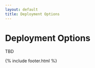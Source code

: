 ```yaml
---
layout: default
title: Deployment Options
---
```


# Deployment Options

TBD

{% include footer.html %}

